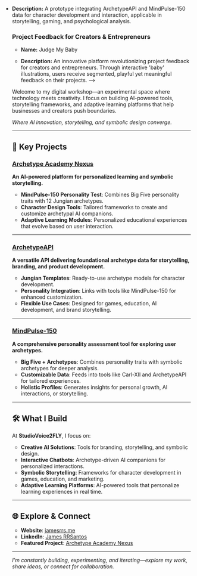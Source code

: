<!-- ## Carl-XII

[![Archetype Academy Nexus](https://img.shields.io/badge/-Archetype%20Academy%20Nexus-green?style=for-the-badge)](https://github.com/jrq3rq/archetype-academy-nexus)

```css
                      [ Carl-XII ]
                     /     |      \
                    /      |       \
                   /       |        \
  [Character Creation] [Interaction] [Customization]
```

Prototype: [![Carl-XII](https://img.shields.io/badge/-Carl--XII-blue?style=for-the-badge)](https://carl-xii.web.app/)

| **Character Creation** |   **Character Interaction**    | **Character Customization**  |
| :--------------------: | :----------------------------: | :--------------------------: |
| Uses ArchetypeAPI data | Enriched by MindPulse-150 data | Combines data from both APIs |

### Character Creation

- Utilizes data from **ArchetypeAPI**

### Interaction

- Enriched by personality data from **MindPulse-150**

### Customization

- Combines data from **ArchetypeAPI** and insights from **MindPulse-150**

## ArchetypeAPI

[![ArchetypeAPI](https://img.shields.io/badge/-ArchetypeAPI-orange?style=for-the-badge)](https://us-central1-archetype-builder-api.cloudfunctions.net/api/archetypes)

```css
                  \       |        /
                   \      |       /
                    \     |      /
                    [ArchetypeAPI]
                   /       |       \
                  /        |        \
[Character Data] [Template Provision] [Personality Integration]
```

|               Character Data                |     Template Provision      |           Personality Integration            |
| :-----------------------------------------: | :-------------------------: | :------------------------------------------: |
| Foundational data for character development | Jungian archetype templates | Links with MindPulse-150 for trait alignment |

### Character Data

- Provides foundational data for Carl-XII character development

### Template Provision

- Offers Jungian archetype templates for Carl-XII customization

### Personality Integration

- Links with MindPulse-150 for character trait alignment

## MindPulse-150: The Archetype Academy Assessment

[![MindPulse-150](https://img.shields.io/badge/-MindPulse--150-brightgreen?style=for-the-badge)](https://mindpulse-150.web.app/)

```css
                  \         |        /
                   \        |       /
                    \       |      /
              [ MindPulse-150(Application) ]
                    /       |       \
                  /         |        \
   [Personality Test] [Data Analysis] [User Persona]
```

|        Personality Test         |           Data Analysis            |              User Persona               |
| :-----------------------------: | :--------------------------------: | :-------------------------------------: |
| In-depth personality assessment | Comprehensive personality profiles | Feeds data to Carl-XII for interactions |

### Personality Test

- In-depth user personality assessment

### Data Analysis

- Generates comprehensive personality profiles

### User Persona

- Feeds personality data to Carl-XII for personalized interactions
- Integrates with ArchetypeAPI for character customization -->

<!-- # Projects -->

<!-- Welcome to my little corner of the web where I tinker with ideas and bring them to life! This space is all about exploring different technologies and pushing boundaries. You'll find everything from Progressive Web Apps and Custom GPTs to my personal website. And then there's the Archetype Academy Nexus – a vibrant workshop where budding AI character alchemists can hone their craft, transforming raw ideas into well-defined, compelling characters. It’s not just a project; it’s an educational journey into the art of character creation and applied archetypal symbolism.

Dive in and see what I've been cooking up! If you have any questions, ideas, or would like to contribute in any way, please feel free to reach out. I'm always open to collaboration and love discussing these projects with fellow enthusiasts and curious minds alike! -->

<!-- Welcome to my digital playground where my ideas come to life! My passion lies in pushing the boundaries of technology, whether it's through building innovative applications, crafting AI-powered solutions, or sharing my thoughts on my personal website. -->

<!-- Welcome to my digital playground—a hub where innovation meets practicality. My passion for pushing the boundaries of technology manifests in creating cutting-edge applications and AI-powered solutions. Dive into my world of transformative projects and insights. -->

<!-- One of my flagship projects is the Archetype Academy Nexus – a unique educational platform that empowers aspiring AI character alchemists to:

- Master the art of character creation
- Apply archetypal symbolism to their creations
- Transform raw ideas into compelling, well-defined characters

Through the Nexus, I aim to provide not just a project, but an immersive learning experience that explores the intersection of AI, storytelling, and psychology. -->

<!-- ## Personal Website -->

<!-- ## Portfolio Website -->

<!-- - **Project Name:** James RRS Personal Website -->

<!-- - **Description:** Showcasing my professional work and skills, this portfolio site is developed using Bootstrap, HTML, CSS, and is hosted on AWS.
- **Link:** [jamesrrs.me](https://jamesrrs.me) -->

<!-- ## Progressive Web Applications (PWAs) -->

<!-- ### (Products as a Service) Consulting PWA -->

<!-- ### Consulting -->

<!-- - **Description:** Product development service focusing on AI agents, automation scripts, and progressive web applications. -->
  <!-- - The studio is involved in innovative tech solutions like RecapAI and MemoryPal, along with AI-powered projects like Carl-XII and ArchetypeAPI. -->
<!-- - **Marketing Channels:** Digital, industry events, and partnerships with tech incubators. -->
  <!-- - **Growth Strategy:** Expanding service offerings and exploring B2B collaborations. -->
<!-- - **Website:** [Studiovoice2fly.com](https://studiovoice2fly.com/) -->

<!-- ### (Product as a 'Personal' Service) Research PWA -->

<!-- ### Research -->

<!-- - **Project Name:** James RRS -->

<!-- - **Description:** A dedicated progressive web application for personal research and concept exploration.
- **Link:** [jamesrrs-projects-app.web.app](https://jamesrrs-projects-app.web.app/) -->

<!-- ## Custom GPTs & AI-powered Solutions

> **Note:** This section showcases a range of AI-powered solutions tailored for diverse business needs—from strategic planning and brand management to creative storytelling and project feedback. Each project is designed to leverage advanced AI capabilities to provide targeted, actionable insights and foster growth in its respective field.

### Strategic Business Partner

- **Description:** StrategicBusinessPartner-GPT is an AI platform aimed at enhancing small and medium-sized businesses, especially in blue-collar and artisan sectors, through deep SWOT analysis. It offers customized strategic planning, user profiling, and actionable insights using real-time data and benchmarks. Additionally, it provides educational resources on industry trends for informed decision-making, supports growth, and improves positioning. Its user-friendly interface and data privacy commitment make it a vital partner for entrepreneurial success.
- **Link:** [Strategic Business Partner GPT](https://chat.openai.com/g/g-3aqW0lmMT-strategic-business-partner)

### Brand Tranformation

- **Description:** An AI tool, designed for use in the GPT store, that transforms brand identity using design, psychological archetypes, and data-driven insights.
- **Link:** [Archetype Brand Transformer GPT](https://chat.openai.com/g/g-SXTcCxFtV-archetype-brand-transformer)

### Business Rebranding

- **Description:** BusinessRebranding-GPT is a GPT app that helps businesses through the rebranding process by generating ideas ranging from closely related to original identity to innovative concepts. It balances creativity with practicality, ensuring feasible suggestions. Ideal for businesses aiming to refresh their image or pivot strategy, it provides tailored advice for growth and relevance.
- **Link:** [Busines Rebranding GPT](https://chat.openai.com/g/g-np3Dj7gOE-business-rebranding-tool)

### Creative Writing and Storytelling

- **Description:** A GPT store application designed to assist writers by generating original narrative ideas from existing stories or user inputs. It offers a range of prompts to produce creative story ideas, each with unique titles and summaries.
- **Link:** [StorySpinner GPT](https://chat.openai.com/g/g-7T3hhDJO7-storyspinner)

### Business Advising

- **Description:** RebelAdvisor-GPT is a critical business advising tool that offers honest, constructive feedback to refine business projects. It helps identify potential shortcomings and provides actionable suggestions for improvement, fostering development and innovation. By encouraging critical assessment, RebelAdvisor-GPT ensures thorough scrutiny of projects for quality outcomes, making it a valuable asset for idea validation, attention generation, and revenue increase.
- **Link:** [Rebel Advisor GPT](https://chat.openai.com/g/g-KjtcrDj33-rebel-advisor) -->

<!-- ## Character Development -->


- **Description:** A prototype integrating ArchetypeAPI and MindPulse-150 data for character development and interaction, applicable in storytelling, gaming, and psychological analysis.
  <!-- - **Description:** An innovative prototype integrating ArchetypeAPI and MindPulse-150 data for character development and interaction, especially useful in storytelling, gaming, and psychological analysis. -->
    <!-- - **Target Market:** Tech-savvy small businesses and creative professionals. -->
    <!-- - **Marketing Channels:** Game developers, educators, psychologists, and creative writers. -->
  <!-- - **Key Features:**
    - Utilizes data from **ArchetypeAPI**
    - Enriched by personality data from **MindPulse-150**
    - Combines data from both APIs for holistic character creation

## Character API

- **Description:** A tool for character development in storytelling, gaming, and psychological analysis, based on Carl Jung's archetypal theory.
- **Target Market:** Developers, storytellers, and marketing professionals.
  - Provides foundational data for character development.
  - Offers Jungian archetype templates.
  - Integrates with MindPulse-150 for character traits.


- **Link:** [ArchetypeAPI](https://us-central1-archetype-builder-api.cloudfunctions.net/api/archetypes) -->


<!--
- **Link:** [Carl-XII](https://carl-xii.web.app/)
- **Link:** [ArchetypeAPI](https://github.com/jrq3rq/ArchetypeAPI)
Introducing The Archetype Academy, a groundbreaking digital education platform that empowers users to create, collect, and interact with AI-powered companions. Our innovative suite of tools, including a symbolic character design suite, AR Archetype Playground, AI Chatbot Portal, and secure NFT Wallet, provides a seamless and engaging experience for personalized learning.

Through our proprietary MindPulse personality test, users are matched with unique archetypes that serve as the foundation for their AI companions. These intelligent characters, built using advanced AI technology and customizable via our intuitive design suite, become powerful tools for self-discovery and growth.

The Archetype Academy offers a secure and user-friendly environment for managing and storing these tokenized assets, leveraging the power of blockchain technology. Our AR Archetype Playground brings these companions to life, allowing users to interact with them in immersive, real-world settings.

As we continue to refine and expand our platform, we remain committed to pushing the boundaries of what's possible in digital education. Join us on this exciting journey and unlock the potential of personalized learning with The Archetype Academy. -->

<!-- - **Description:** Create, collect, and learn with AI-powered archetype-specific learning companions. Discover your archetype, design your character, and embark on a personalized learning journey in our secure, interactive digital world. -->
  <!-- - **Target Market:** AR enthusiasts, game developers, storytellers, and educators. -->
<!-- - **Key Features:**
  - Personalization:
    - MindPulse personality test for archetype matching
    - Customizable and interactive learning experiences (demo stages)
  - Character Creation:
    - Symbolic character design suite
    - AI-powered companions for personalized learning
    - User-friendly platform for creating and collecting characters (demo stages)
  - Immersive Interaction:
    - AR Archetype Playground for immersive interaction (concept stages)
    - AI Chatbot Portal for seamless communication (demo stages)
  - Secure Asset Management:
    - Secure NFT Wallet for managing tokenized assets (concept stages)
    - Blockchain technology for asset security and ownership (concept stages)
  - Continuous Improvement:
    - Continuous refinement and expansion of features -->

<!-- ## The Archetype Academy Nexus: AI Character Matrix

- **Description:** 'The Archetype Academy Nexus' is a platform leveraging AI to create archetype-specific learning companions. Users can discover their unique archetype, design their character, and engage with tailored learning experiences in a secure, user-friendly digital environment.

- **Key Features:**

  - **Personalization:**

    - **Advanced Archetype Matching:** Enhances the MindPulse personality test with deeper analytics and machine learning to improve accuracy and adapt recommendations based on user feedback.
    - **Dynamic Learning Modules:** Customizable learning experiences with adaptive technologies that adjust content based on user progress and engagement.

  - **Character Creation:**

    - **Expanded Character Design Suite:** Comprehensive tools for character design, allowing customization of avatars in appearance, traits, and behaviors.
    - **Enhanced AI Companions:** AI companions that are more responsive and capable of evolving based on user interactions.

  - **Immersive Interaction:**

    - **AR Integration:** Developing an AR Archetype Playground for immersive educational scenarios.
    - **Seamless AI Chatbot Communication:** Enhancing AI Chatbot Portal with natural language processing for more nuanced and relevant interactions.

  - **Secure Asset Management:**

    - **Operational NFT Wallet:** Safe storage and management of digital assets, including educational content and character customizations.
    - **Blockchain Implementation:** Ensuring asset security and ownership with blockchain technology for transparent and tamper-proof transactions.


  - **Continuous Improvement:**
    - **Feedback-Driven Development:** Mechanisms to continuously collect and analyze user feedback for refining and expanding features.
    - **Feature Expansion:**  Regular updates to enhance educational value and user engagement, with a scalable architecture to support a growing user base.


## Personality Test

- **Description:** A comprehensive personality assessment tool combining the Big Five personality traits with 12 Jungian archetypes. It explores personality intricacies and matches users with ideal personality companion profiles.
  - Conducts in-depth personality assessments.
  - Generates comprehensive personality profiles.
  - Feeds data to Carl-XII for personalized interactions.
<<<<<<< HEAD

<!--
- **Link:** [MindPulse-150](https://mindpulse-150.web.app/)
=======
- **Link:** [MindPulse-150](https://mindpulse-150.web.app/) -->

### Project Feedback for Creators & Entrepreneurs

- **Name:** Judge My Baby

- **Description:** An innovative platform revolutionizing project feedback for creators and entrepreneurs. Through interactive 'baby' illustrations, users receive segmented, playful yet meaningful feedback on their projects. -->
  <!-- - **Target Market:** Creative individuals, entrepreneurs, and anyone seeking project feedback. -->
  <!-- - **Key Objectives:** -->
    <!-- - Transform the portfolio review process into an interactive experience. -->
    <!-- - Foster a community-oriented platform for creators to give and receive feedback. -->
    <!-- - Simplify the feedback mechanism to encourage participation from non-experts. -->
    <!-- - **Strengths:** Unique concept, engaging interface, community building, ease of use. -->
    <!-- - **Link:** [Judge My Baby](https://github.com/jrq3rq/judge-my-baby) -->

<!-- #

Feel free to explore these projects and reach out with any questions, ideas, or collaboration opportunities.

[Connect with me on LinkedIn](https://www.linkedin.com/in/james-rrsantos) -->

<!-- # **StudioVoice2fly.com** -->

Welcome to my digital workshop—an experimental space where technology meets creativity. I focus on building AI-powered tools, storytelling frameworks, and adaptive learning platforms that help businesses and creators push boundaries.

_Where AI innovation, storytelling, and symbolic design converge._

---

## 🚀 **Key Projects**

### [Archetype Academy Nexus](https://github.com/jrq3rq/archetype-academy-nexus)

**An AI-powered platform for personalized learning and symbolic storytelling.**

- **MindPulse-150 Personality Test**: Combines Big Five personality traits with 12 Jungian archetypes.
- **Character Design Tools**: Tailored frameworks to create and customize archetypal AI companions.
- **Adaptive Learning Modules**: Personalized educational experiences that evolve based on user interaction.

---

### [ArchetypeAPI](https://us-central1-archetype-builder-api.cloudfunctions.net/api/archetypes/creator)

**A versatile API delivering foundational archetype data for storytelling, branding, and product development.**

- **Jungian Templates**: Ready-to-use archetype models for character development.
- **Personality Integration**: Links with tools like MindPulse-150 for enhanced customization.
- **Flexible Use Cases**: Designed for games, education, AI development, and brand storytelling.

---

### [MindPulse-150](https://mindpulse-150.web.app/)

**A comprehensive personality assessment tool for exploring user archetypes.**

- **Big Five + Archetypes**: Combines personality traits with symbolic archetypes for deeper analysis.
- **Customizable Data**: Feeds into tools like Carl-XII and ArchetypeAPI for tailored experiences.
- **Holistic Profiles**: Generates insights for personal growth, AI interactions, or storytelling.

---

## 🛠️ **What I Build**

At **StudioVoice2FLY**, I focus on:

- **Creative AI Solutions**: Tools for branding, storytelling, and symbolic design.
- **Interactive Chatbots**: Archetype-driven AI companions for personalized interactions.
- **Symbolic Storytelling**: Frameworks for character development in games, education, and marketing.
- **Adaptive Learning Platforms**: AI-powered tools that personalize learning experiences in real time.

---

## 🌐 **Explore & Connect**

- **Website**: [jamesrrs.me](https://jamesrrs.me)
- **LinkedIn**: [James RRSantos](https://www.linkedin.com/in/james-rrsantos)
- **Featured Project**: [Archetype Academy Nexus](https://github.com/jrq3rq/archetype-academy-nexus)

---

_I’m constantly building, experimenting, and iterating—explore my work, share ideas, or connect for collaboration._
